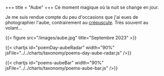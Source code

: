 +++
title = "Aube"
+++
Ce moment magique où la nuit se change en jour.

Je me suis rendue compte du peu d'occasions que j'ai eues de photographier l'aube, contrairement au [crépuscule](../crépuscule/). Très souvent au volant...

{{< figure src="/images/aube.jpg" title="Septembre 2023" >}}

{{< chartjs id="poemDay-aubeRadar" width="90%" jsFile="../../charts/taxonomy/poems-day-aube-radar.js" />}}

{{< chartjs id="poems-aubeBar" width="90%" jsFile="../../charts/taxonomy/poems-aube-bar.js" />}}
